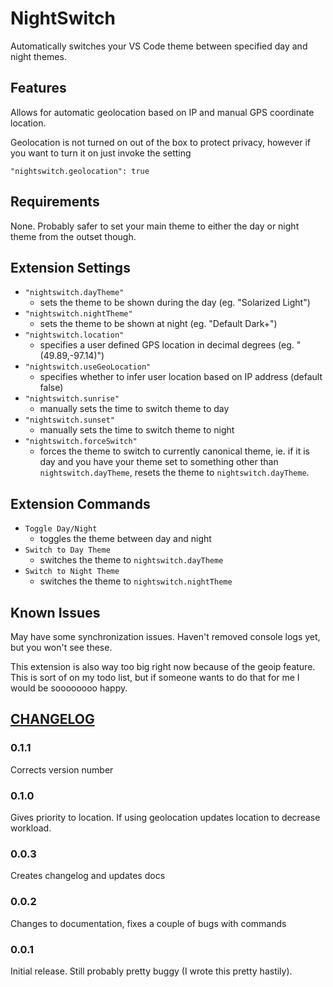 # NightSwitch

Automatically switches your VS Code theme between specified day and night themes.

## Features

Allows for automatic geolocation based on IP and manual GPS coordinate location.

Geolocation is not turned on out of the box to protect privacy, however if you want to turn it on just invoke the setting 
~~~
"nightswitch.geolocation": true
~~~

## Requirements

None. Probably safer to set your main theme to either the day or night theme from the outset though.

## Extension Settings


- `"nightswitch.dayTheme"` 
	- sets the theme to be shown during the day (eg. "Solarized Light")
- `"nightswitch.nightTheme"` 
	- sets the theme to be shown at night (eg. "Default Dark+")
- `"nightswitch.location"`
	- specifies a user defined GPS location in decimal degrees (eg. \"(49.89,-97.14)\")
- `"nightswitch.useGeoLocation"`
	- specifies whether to infer user location based on IP address (default false)
- `"nightswitch.sunrise"`
	- manually sets the time to switch theme to day
- `"nightswitch.sunset"`
	- manually sets the time to switch theme to night
- `"nightswitch.forceSwitch"`
	- forces the theme to switch to currently canonical theme, ie. if it is day and you have your theme set to something other than `nightswitch.dayTheme`, resets the theme to `nightswitch.dayTheme`.


## Extension Commands

- `Toggle Day/Night`
	- toggles the theme between day and night
- `Switch to Day Theme`
	- switches the theme to `nightswitch.dayTheme`
- `Switch to Night Theme`
	- switches the theme to `nightswitch.nightTheme`

## Known Issues

May have some synchronization issues. Haven't removed console logs yet, but you won't see these.

This extension is also way too big right now because of the geoip feature. This is sort of on my todo list, but if someone wants to do that for me I would be soooooooo happy.

## [CHANGELOG](https://github.com/gharveymn/nightswitch/blob/master/CHANGELOG.md)

### 0.1.1
Corrects version number

### 0.1.0
Gives priority to location. If using geolocation updates location to decrease workload.

### 0.0.3
Creates changelog and updates docs 

### 0.0.2
Changes to documentation, fixes a couple of bugs with commands

### 0.0.1
Initial release. Still probably pretty buggy (I wrote this pretty hastily).
